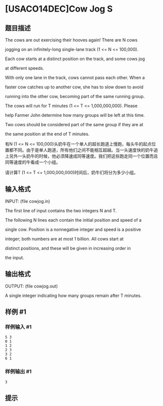 # [USACO14DEC]Cow Jog S

## 题目描述

 

The cows are out exercising their hooves again!  There are N cows

jogging on an infinitely-long single-lane track (1 <= N <= 100,000).

Each cow starts at a distinct position on the track, and some cows jog

at different speeds.


 

With only one lane in the track, cows cannot pass each other.  When a

faster cow catches up to another cow, she has to slow down to avoid

running into the other cow, becoming part of the same running group.

 

The cows will run for T minutes (1 <= T <= 1,000,000,000).  Please

help Farmer John determine how many groups will be left at this time.

Two cows should be considered part of the same group if they are at


the same position at the end of T minutes. 

有N (1 <= N <= 100,000)头奶牛在一个单人的超长跑道上慢跑，每头牛的起点位置都不同。由于是单人跑道，所有他们之间不能相互超越。当一头速度快的奶牛追上另外一头奶牛的时候，他必须降速成同等速度。我们把这些跑走同一个位置而且同等速度的牛看成一个小组。


请计算T (1 <= T <= 1,000,000,000)时间后，奶牛们将分为多少小组。



## 输入格式

INPUT: (file cowjog.in) 

The first line of input contains the two integers N and T.


The following N lines each contain the initial position and speed of a

single cow.  Position is a nonnegative integer and speed is a positive

integer; both numbers are at most 1 billion.  All cows start at

distinct positions, and these will be given in increasing order in

the input.


 

## 输出格式

OUTPUT: (file cowjog.out) 

A single integer indicating how many groups remain after T minutes.



## 样例 #1

### 样例输入 #1
```
5 3 
0 1 
1 2 
2 3 
3 2 
6 1
```

### 样例输出 #1

```
3
```

## 提示


